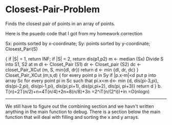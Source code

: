 # Closest-Pair-Problem
Finds the closest pair of points in an array of points. 

Here is the psuedo code that I got from my homework correction

Sx: points sorted by x-coordinate; Sy: points sorted by y-coordinate;
Closest_Pari(S)

{
          if |S| = 1, return INF;
          if |S| = 2, return dis(p1,p2)
          m <- median (Sx)
          Divide S into S1, S2 at m
          dl <- Closet_Pair (S1)
          dr <- Closet_pair (S2)
          dc <- closet_Pair_XCut (m, S, min{dl, dr})
          return d <- min {dl, dr, dc}
}
Closet_Pair_XCut (m,s,d)
{ 
         for every point p in Sy
              if  |p.x-m|<d
                  put p into array Sc
         for every point pi in Sc such that pi.x<m
              d<- min {d, dis(pi-3,pi), dis(pi-2,pi), dis(pi-1,pi), dis(pi,pi+1), dis(pi,pi+2), dis(pi, pi+3)}
         return d
}
b. T(n)=2T(n/2)+n=4T(n/4)+2n=8(n/8)+3n
=2^iT(n/(2^i))+in =O(nlogn)

------------------------------------------------------------------------------------------------

We still have to figure out the combining section and we havn't written anything in the main function to debug. There is a section below the main function that will deal with filling and sorting the x and y arrays. 
